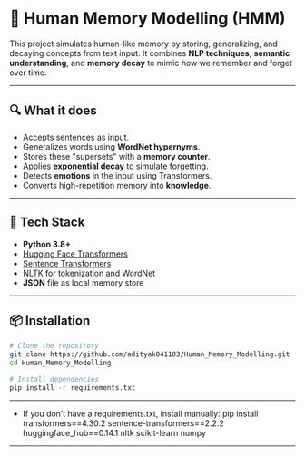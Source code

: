 # 🧠 Human Memory Modelling (HMM)

This project simulates human-like memory by storing, generalizing, and decaying concepts from text input. It combines **NLP techniques**, **semantic understanding**, and **memory decay** to mimic how we remember and forget over time.

---

## 🔍 What it does

- Accepts sentences as input.
- Generalizes words using **WordNet hypernyms**.
- Stores these "supersets" with a **memory counter**.
- Applies **exponential decay** to simulate forgetting.
- Detects **emotions** in the input using Transformers.
- Converts high-repetition memory into **knowledge**.

---

## 🧱 Tech Stack

- **Python 3.8+**
- [Hugging Face Transformers](https://huggingface.co/transformers/)
- [Sentence Transformers](https://www.sbert.net/)
- [NLTK](https://www.nltk.org/) for tokenization and WordNet
- **JSON** file as local memory store

---

## 📦 Installation

```bash
# Clone the repository
git clone https://github.com/adityak041103/Human_Memory_Modelling.git
cd Human_Memory_Modelling

# Install dependencies
pip install -r requirements.txt
```
---
- If you don’t have a requirements.txt, install manually:
pip install transformers==4.30.2 sentence-transformers==2.2.2 huggingface_hub==0.14.1 nltk scikit-learn numpy
---

